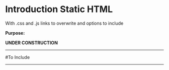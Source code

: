 # Introduction Static HTML
With .css and .js links to overwrite and options to include

**Purpose:**

**UNDER CONSTRUCTION**


---

#To Include

---
